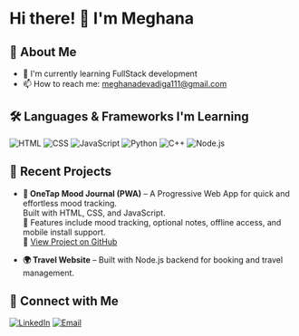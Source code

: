 
# Hi there! 👋 I'm Meghana

## 🚀 About Me
- 🌱 I'm currently learning FullStack development 
- 📫 How to reach me: meghanadevadiga111@gmail.com

## 🛠️ Languages & Frameworks I'm Learning

![HTML](https://img.shields.io/badge/-HTML-E34F26?style=flat-square&logo=html5&logoColor=white)
![CSS](https://img.shields.io/badge/-CSS-1572B6?style=flat-square&logo=css3&logoColor=white)
![JavaScript](https://img.shields.io/badge/-JavaScript-F7DF1E?style=flat-square&logo=javascript&logoColor=black)
![Python](https://img.shields.io/badge/-Python-3776AB?style=flat-square&logo=python&logoColor=white)
![C++](https://img.shields.io/badge/-C++-00599C?style=flat-square&logo=c%2B%2B&logoColor=white)
![Node.js](https://img.shields.io/badge/-Node.js-339933?style=flat-square&logo=node.js&logoColor=white)

## 🚀 Recent Projects

- **🧠 OneTap Mood Journal (PWA)** – A Progressive Web App for quick and effortless mood tracking.  
  Built with HTML, CSS, and JavaScript.  
  📱 Features include mood tracking, optional notes, offline access, and mobile install support.  
  🔗 [View Project on GitHub](https://github.com/MEGHANA-M-1176/mood-journal-app)

- **🌍 Travel Website** – Built with Node.js backend for booking and travel management.

## 🤝 Connect with Me

[![LinkedIn](https://img.shields.io/badge/-LinkedIn-0077B5?style=for-the-badge&logo=linkedin&logoColor=white)](https://linkedin.com/in/meghana-m-aa84912a8)
[![Email](https://img.shields.io/badge/-Email-D14836?style=for-the-badge&logo=gmail&logoColor=white)](mailto:meghanamz1111@gmail.com)
